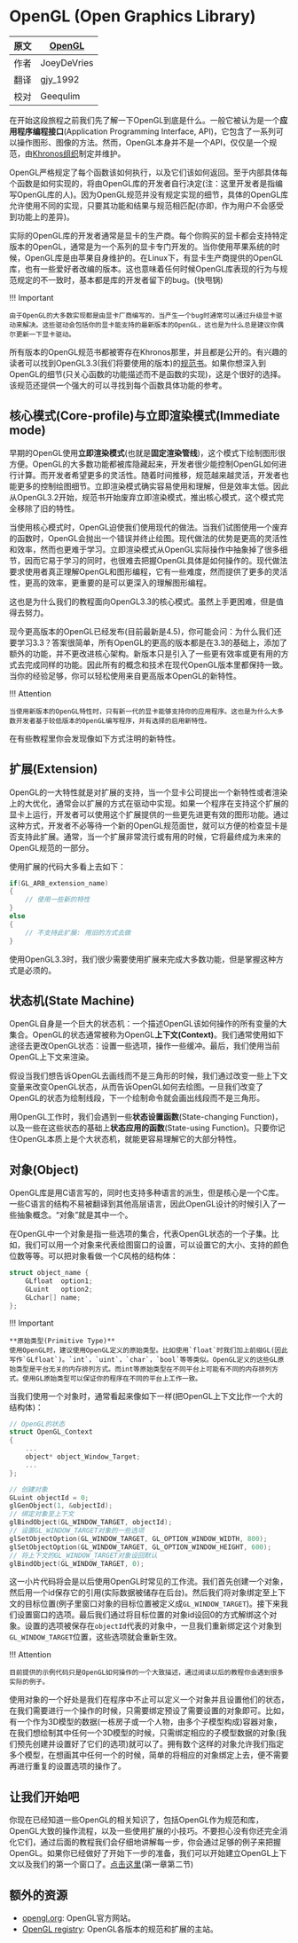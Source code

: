 # OpenGL (Open Graphics Library)

原文     | [OpenGL](http://learnopengl.com/#!Getting-started/OpenGL)
      ---|---
作者     | JoeyDeVries
翻译     | gjy_1992
校对     | Geequlim


在开始这段旅程之前我们先了解一下OpenGL到底是什么。一般它被认为是一个**应用程序编程接口**(Application Programming Interface, API)，它包含了一系列可以操作图形、图像的方法。然而，OpenGL本身并不是一个API，仅仅是一个规范，由[Khronos组织](http://www.khronos.org/)制定并维护。

OpenGL严格规定了每个函数该如何执行，以及它们该如何返回。至于内部具体每个函数是如何实现的，将由OpenGL库的开发者自行决定(注：这里开发者是指编写OpenGL库的人)。因为OpenGL规范并没有规定实现的细节，具体的OpenGL库允许使用不同的实现，只要其功能和结果与规范相匹配(亦即，作为用户不会感受到功能上的差异)。

实际的OpenGL库的开发者通常是显卡的生产商。每个你购买的显卡都会支持特定版本的OpenGL，通常是为一个系列的显卡专门开发的。当你使用苹果系统的时候，OpenGL库是由苹果自身维护的。在Linux下，有显卡生产商提供的OpenGL库，也有一些爱好者改编的版本。这也意味着任何时候OpenGL库表现的行为与规范规定的不一致时，基本都是库的开发者留下的bug。(快甩锅)


!!! Important

	由于OpenGL的大多数实现都是由显卡厂商编写的，当产生一个bug时通常可以通过升级显卡驱动来解决。这些驱动会包括你的显卡能支持的最新版本的OpenGL，这也是为什么总是建议你偶尔更新一下显卡驱动。


所有版本的OpenGL规范书都被寄存在Khronos那里，并且都是公开的。有兴趣的读者可以找到OpenGL3.3(我们将要使用的版本)的[规范书](https://www.opengl.org/registry/doc/glspec33.core.20100311.withchanges.pdf)。如果你想深入到OpenGL的细节(只关心函数的功能描述而不是函数的实现)，这是个很好的选择。该规范还提供一个强大的可以寻找到每个函数具体功能的参考。

## 核心模式(Core-profile)与立即渲染模式(Immediate mode)

早期的OpenGL使用**立即渲染模式**(也就是**固定渲染管线**)，这个模式下绘制图形很方便。OpenGL的大多数功能都被库隐藏起来，开发者很少能控制OpenGL如何进行计算。而开发者希望更多的灵活性。随着时间推移，规范越来越灵活，开发者也能更多的控制绘图细节。立即渲染模式确实容易使用和理解，但是效率太低。因此从OpenGL3.2开始，规范书开始废弃立即渲染模式，推出核心模式，这个模式完全移除了旧的特性。

当使用核心模式时，OpenGL迫使我们使用现代的做法。当我们试图使用一个废弃的函数时，OpenGL会抛出一个错误并终止绘图。现代做法的优势是更高的灵活性和效率，然而也更难于学习。立即渲染模式从OpenGL实际操作中抽象掉了很多细节，因而它易于学习的同时，也很难去把握OpenGL具体是如何操作的。现代做法要求使用者真正理解OpenGL和图形编程，它有一些难度，然而提供了更多的灵活性，更高的效率，更重要的是可以更深入的理解图形编程。

这也是为什么我们的教程面向OpenGL3.3的核心模式。虽然上手更困难，但是值得去努力。

现今更高版本的OpenGL已经发布(目前最新是4.5)，你可能会问：为什么我们还要学习3.3？答案很简单，所有OpenGL的更高的版本都是在3.3的基础上，添加了额外的功能，并不更改进核心架构。新版本只是引入了一些更有效率或更有用的方式去完成同样的功能。因此所有的概念和技术在现代OpenGL版本里都保持一致。当你的经验足够，你可以轻松使用来自更高版本OpenGL的新特性。


!!! Attention

	当使用新版本的OpenGL特性时，只有新一代的显卡能够支持你的应用程序。这也是为什么大多数开发者基于较低版本的OpenGL编写程序，并有选择的启用新特性。

在有些教程里你会发现像如下方式注明的新特性。

## 扩展(Extension)

OpenGL的一大特性就是对扩展的支持，当一个显卡公司提出一个新特性或者渲染上的大优化，通常会以扩展的方式在驱动中实现。如果一个程序在支持这个扩展的显卡上运行，开发者可以使用这个扩展提供的一些更先进更有效的图形功能。通过这种方式，开发者不必等待一个新的OpenGL规范面世，就可以方便的检查显卡是否支持此扩展。通常，当一个扩展非常流行或有用的时候，它将最终成为未来的OpenGL规范的一部分。

使用扩展的代码大多看上去如下：

```c++
if(GL_ARB_extension_name)
{
    // 使用一些新的特性
}
else
{
    // 不支持此扩展: 用旧的方式去做
}
```

使用OpenGL3.3时，我们很少需要使用扩展来完成大多数功能，但是掌握这种方式是必须的。

## 状态机(State Machine)

OpenGL自身是一个巨大的状态机：一个描述OpenGL该如何操作的所有变量的大集合。OpenGL的状态通常被称为OpenGL**上下文(Context)**。我们通常使用如下途径去更改OpenGL状态：设置一些选项，操作一些缓冲。最后，我们使用当前OpenGL上下文来渲染。

假设当我们想告诉OpenGL去画线而不是三角形的时候，我们通过改变一些上下文变量来改变OpenGL状态，从而告诉OpenGL如何去绘图。一旦我们改变了OpenGL的状态为绘制线段，下一个绘制命令就会画出线段而不是三角形。

用OpenGL工作时，我们会遇到一些**状态设置函数**(State-changing Function)，以及一些在这些状态的基础上**状态应用的函数**(State-using Function)。只要你记住OpenGL本质上是个大状态机，就能更容易理解它的大部分特性。

## 对象(Object)

OpenGL库是用C语言写的，同时也支持多种语言的派生，但是核心是一个C库。一些C语言的结构不易被翻译到其他高层语言，因此OpenGL设计的时候引入了一些抽象概念。“对象”就是其中一个。

在OpenGL中一个对象是指一些选项的集合，代表OpenGL状态的一个子集。比如，我们可以用一个对象来代表绘图窗口的设置，可以设置它的大小、支持的颜色位数等等。可以把对象看做一个C风格的结构体：

```c++
struct object_name {
    GLfloat  option1;
    GLuint   option2;
    GLchar[] name;
};
```

!!! Important
	
	**原始类型(Primitive Type)**
	使用OpenGL时，建议使用OpenGL定义的原始类型。比如使用`float`时我们加上前缀GL(因此写作`GLfloat`)。`int`，`uint`，`char`，`bool`等等类似。OpenGL定义的这些GL原始类型是平台无关的内存排列方式。而int等原始类型在不同平台上可能有不同的内存排列方式。使用GL原始类型可以保证你的程序在不同的平台上工作一致。

当我们使用一个对象时，通常看起来像如下一样(把OpenGL上下文比作一个大的结构体)：

```c++
// OpenGL的状态
struct OpenGL_Context 
{
    ...
    object* object_Window_Target;
    ...  	
};
```

```c++
// 创建对象
GLuint objectId = 0;
glGenObject(1, &objectId);
// 绑定对象至上下文
glBindObject(GL_WINDOW_TARGET, objectId);
// 设置GL_WINDOW_TARGET对象的一些选项
glSetObjectOption(GL_WINDOW_TARGET, GL_OPTION_WINDOW_WIDTH, 800);
glSetObjectOption(GL_WINDOW_TARGET, GL_OPTION_WINDOW_HEIGHT, 600);
// 将上下文的GL_WINDOW_TARGET对象设回默认
glBindObject(GL_WINDOW_TARGET, 0);
```

这一小片代码将会是以后使用OpenGL时常见的工作流。我们首先创建一个对象，然后用一个id保存它的引用(实际数据被储存在后台)。然后我们将对象绑定至上下文的目标位置(例子里窗口对象的目标位置被定义成`GL_WINDOW_TARGET`)。接下来我们设置窗口的选项。最后我们通过将目标位置的对象id设回0的方式解绑这个对象。设置的选项被保存在`objectId`代表的对象中，一旦我们重新绑定这个对象到`GL_WINDOW_TARGET`位置，这些选项就会重新生效。


!!! Attention

	目前提供的示例代码只是OpenGL如何操作的一个大致描述，通过阅读以后的教程你会遇到很多实际的例子。

使用对象的一个好处是我们在程序中不止可以定义一个对象并且设置他们的状态，在我们需要进行一个操作的时候，只需要绑定预设了需要设置的对象即可。比如，有一个作为3D模型的数据(一栋房子或一个人物，由多个子模型构成)容器对象，在我们想绘制其中任何一个3D模型的时候，只需绑定相应的子模型数据的对象(我们预先创建并设置好了它们的选项)就可以了。拥有数个这样的对象允许我们指定多个模型，在想画其中任何一个的时候，简单的将相应的对象绑定上去，便不需要再进行重复的设置选项的操作了。

## 让我们开始吧

你现在已经知道一些OpenGL的相关知识了，包括OpenGL作为规范和库，OpenGL大致的操作流程，以及一些使用扩展的小技巧。不要担心没有你还完全消化它们，通过后面的教程我们会仔细地讲解每一步，你会通过足够的例子来把握OpenGL。如果你已经做好了开始下一步的准备，我们可以开始建立OpenGL上下文以及我们的第一个窗口了。[点击这里](http://learnopengl-cn.readthedocs.org/zh/latest/01%20Getting%20started/02%20Creating%20a%20window/)(第一章第二节)

## 额外的资源

- [opengl.org](https://www.opengl.org/): OpenGL官方网站。
- [OpenGL registry](https://www.opengl.org/registry/): OpenGL各版本的规范和扩展的主站。